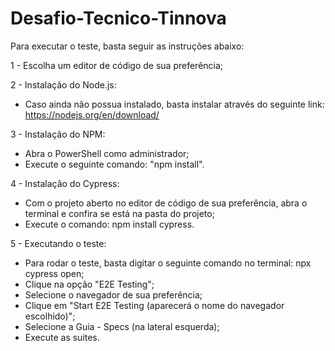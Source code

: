 # Desafio-Tecnico-Tinnova

Para executar o teste, basta seguir as instruções abaixo:

1 - Escolha um editor de código de sua preferência;

2 - Instalação do Node.js:

* Caso ainda não possua instalado, basta instalar através do seguinte link: https://nodejs.org/en/download/

3 - Instalação do NPM:

* Abra o PowerShell como administrador;
* Execute o seguinte comando: "npm install".


4 - Instalação do Cypress:

* Com o projeto aberto no editor de código de sua preferência, abra o terminal e confira se está na pasta do projeto;
* Execute o comando: npm install cypress.


5 - Executando o teste:

* Para rodar o teste, basta digitar o seguinte comando no terminal: npx cypress open;
* Clique na opção "E2E Testing";
* Selecione o navegador de sua preferência;
* Clique em "Start E2E Testing (aparecerá o nome do navegador escolhido)";
* Selecione a Guia - Specs (na lateral esquerda);
* Execute as suites. 
